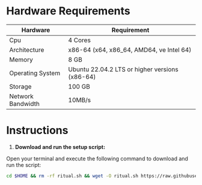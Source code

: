 # Hardware Requirements
| Hardware | Requirement |
| ------------- | ---------------- |
Cpu | 4 Cores
Architecture | x86-64 (x64, x86_64, AMD64, ve Intel 64)
Memory | 8 GB
Operating System | Ubuntu 22.04.2 LTS or higher versions (x86-64)
Storage | 100 GB
Network Bandwidth | 10MB/s 

# Instructions

1. **Download and run the setup script:**

Open your terminal and execute the following command to download and run the script:

   ```sh
   cd $HOME && rm -rf ritual.sh && wget -O ritual.sh https://raw.githubusercontent.com/rmndkyl/MandaNode/main/Ritual-Nodes/ritual.sh && chmod +x ritual.sh && sed -i 's/\r$//' ritual.sh && ./ritual.sh
   ```
